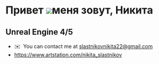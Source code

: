 Привет ![](https://user-images.githubusercontent.com/18350557/176309783-0785949b-9127-417c-8b55-ab5a4333674e.gif)меня зовут, Никита
==============================================================================================================================

Unreal Engine 4/5
---------------------------



*   ✉️  You can contact me at [slastnikovnikita22@gmail.com](mailto:slastnikovnikita22@gmail.com)
*   https://www.artstation.com/nikita_slastnikov
